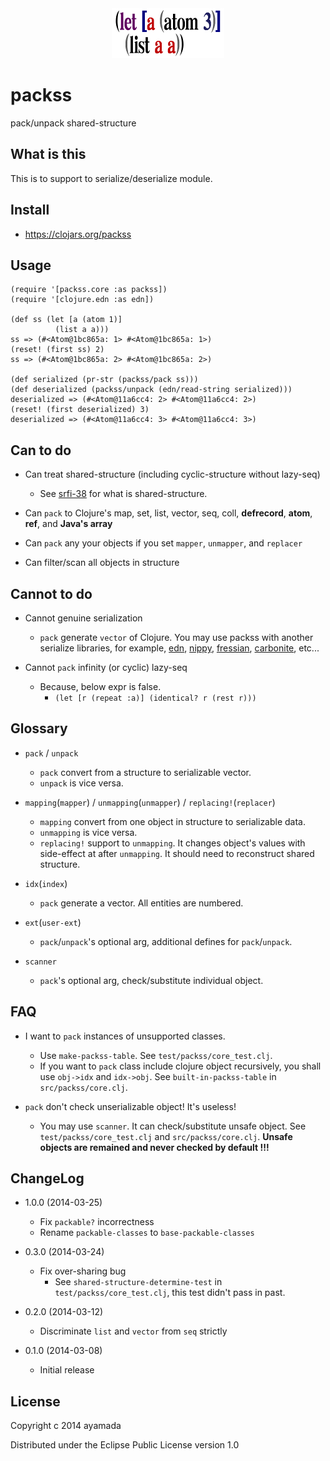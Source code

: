 <div align="center"><img src="https://github.com/ayamada/packss/raw/master/logo.png" /></div>


# packss

pack/unpack shared-structure


## What is this

This is to support to serialize/deserialize module.


## Install

- https://clojars.org/packss


## Usage

~~~
(require '[packss.core :as packss])
(require '[clojure.edn :as edn])

(def ss (let [a (atom 1)]
          (list a a)))
ss => (#<Atom@1bc865a: 1> #<Atom@1bc865a: 1>)
(reset! (first ss) 2)
ss => (#<Atom@1bc865a: 2> #<Atom@1bc865a: 2>)

(def serialized (pr-str (packss/pack ss)))
(def deserialized (packss/unpack (edn/read-string serialized)))
deserialized => (#<Atom@11a6cc4: 2> #<Atom@11a6cc4: 2>)
(reset! (first deserialized) 3)
deserialized => (#<Atom@11a6cc4: 3> #<Atom@11a6cc4: 3>)
~~~


## Can to do

- Can treat shared-structure (including cyclic-structure without lazy-seq)
    - See [srfi-38](http://srfi.schemers.org/srfi-38/srfi-38.html)
      for what is shared-structure.

- Can `pack` to Clojure's map, set, list, vector, seq, coll, **defrecord**,
  **atom**, **ref**, and **Java's array**

- Can `pack` any your objects if you set `mapper`, `unmapper`, and `replacer`

- Can filter/scan all objects in structure


## Cannot to do

- Cannot genuine serialization
    - `pack` generate `vector` of Clojure.
      You may use packss with another serialize libraries, for example,
      [edn](http://clojure.github.io/clojure/clojure.edn-api.html),
      [nippy](https://github.com/ptaoussanis/nippy),
      [fressian](https://github.com/clojure/data.fressian),
      [carbonite](https://github.com/sritchie/carbonite),
      etc...

- Cannot `pack` infinity (or cyclic) lazy-seq
    - Because, below expr is false.
        - `(let [r (repeat :a)] (identical? r (rest r)))`


## Glossary

- `pack` / `unpack`
    - `pack` convert from a structure to serializable vector.
    - `unpack` is vice versa.

- `mapping`(`mapper`) / `unmapping`(`unmapper`) / `replacing!`(`replacer`)
    - `mapping` convert from one object in structure to serializable data.
    - `unmapping` is vice versa.
    - `replacing!` support to `unmapping`.
      It changes object's values with side-effect at after `unmapping`.
      It should need to reconstruct shared structure.

- `idx`(`index`)
    - `pack` generate a vector. All entities are numbered.

- `ext`(`user-ext`)
    - `pack`/`unpack`'s optional arg, additional defines for `pack`/`unpack`.

- `scanner`
    - `pack`'s optional arg, check/substitute individual object.


## FAQ

- I want to `pack` instances of unsupported classes.
    - Use `make-packss-table`. See `test/packss/core_test.clj`.
    - If you want to `pack` class include clojure object recursively,
      you shall use `obj->idx` and `idx->obj`.
      See `built-in-packss-table` in `src/packss/core.clj`.

- `pack` don't check unserializable object! It's useless!
    - You may use `scanner`. It can check/substitute unsafe object.
      See `test/packss/core_test.clj` and `src/packss/core.clj`.
      **Unsafe objects are remained and never checked by default !!!**


## ChangeLog

- 1.0.0 (2014-03-25)
    - Fix `packable?` incorrectness
    - Rename `packable-classes` to `base-packable-classes`

- 0.3.0 (2014-03-24)
    - Fix over-sharing bug
        - See `shared-structure-determine-test`
          in `test/packss/core_test.clj`, this test didn't pass in past.

- 0.2.0 (2014-03-12)
    - Discriminate `list` and `vector` from `seq` strictly

- 0.1.0 (2014-03-08)
    - Initial release


## License

Copyright c 2014 ayamada

Distributed under the Eclipse Public License version 1.0


